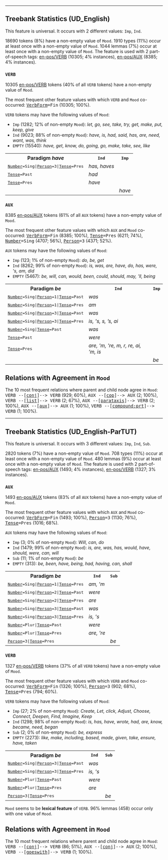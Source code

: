

--------------------------------------------------------------------------------

## Treebank Statistics (UD_English)

This feature is universal.
It occurs with 2 different values: `Imp`, `Ind`.

18690 tokens (8%) have a non-empty value of `Mood`.
1910 types (11%) occur at least once with a non-empty value of `Mood`.
1044 lemmas (7%) occur at least once with a non-empty value of `Mood`.
The feature is used with 2 part-of-speech tags: [en-pos/VERB]() (10305; 4% instances), [en-pos/AUX]() (8385; 4% instances).

### `VERB`

10305 [en-pos/VERB]() tokens (40% of all `VERB` tokens) have a non-empty value of `Mood`.

The most frequent other feature values with which `VERB` and `Mood` co-occurred: <tt><a href="VerbForm.html">VerbForm</a>=Fin</tt> (10305; 100%).

`VERB` tokens may have the following values of `Mood`:

* `Imp` (1282; 12% of non-empty `Mood`): <em>let, go, see, take, try, get, make, put, keep, give</em>
* `Ind` (9023; 88% of non-empty `Mood`): <em>have, is, had, said, has, are, need, want, was, think</em>
* `EMPTY` (15540): <em>have, get, know, do, going, go, make, take, see, like</em>

<table>
  <tr><th>Paradigm <i>have</i></th><th><tt>Ind</tt></th><th><tt>Imp</tt></th></tr>
  <tr><td><tt><a href="Number.html">Number</a>=Sing|<a href="Person.html">Person</a>=3|<a href="Tense.html">Tense</a>=Pres</tt></td><td><em>has, haves</em></td><td></td></tr>
  <tr><td><tt><a href="Tense.html">Tense</a>=Past</tt></td><td><em>had</em></td><td></td></tr>
  <tr><td><tt><a href="Tense.html">Tense</a>=Pres</tt></td><td><em>have</em></td><td></td></tr>
  <tr><td><tt></tt></td><td></td><td><em>have</em></td></tr>
</table>

### `AUX`

8385 [en-pos/AUX]() tokens (61% of all `AUX` tokens) have a non-empty value of `Mood`.

The most frequent other feature values with which `AUX` and `Mood` co-occurred: <tt><a href="VerbForm.html">VerbForm</a>=Fin</tt> (8385; 100%), <tt><a href="Tense.html">Tense</a>=Pres</tt> (6211; 74%), <tt><a href="Number.html">Number</a>=Sing</tt> (4707; 56%), <tt><a href="Person.html">Person</a>=3</tt> (4371; 52%).

`AUX` tokens may have the following values of `Mood`:

* `Imp` (123; 1% of non-empty `Mood`): <em>do, be, get</em>
* `Ind` (8262; 99% of non-empty `Mood`): <em>is, was, are, have, do, has, were, 's, am, did</em>
* `EMPTY` (5467): <em>be, will, can, would, been, could, should, may, 'll, being</em>

<table>
  <tr><th>Paradigm <i>be</i></th><th><tt>Ind</tt></th><th><tt>Imp</tt></th></tr>
  <tr><td><tt><a href="Number.html">Number</a>=Sing|<a href="Person.html">Person</a>=1|<a href="Tense.html">Tense</a>=Past</tt></td><td><em>was</em></td><td></td></tr>
  <tr><td><tt><a href="Number.html">Number</a>=Sing|<a href="Person.html">Person</a>=1|<a href="Tense.html">Tense</a>=Pres</tt></td><td><em>am</em></td><td></td></tr>
  <tr><td><tt><a href="Number.html">Number</a>=Sing|<a href="Person.html">Person</a>=3|<a href="Tense.html">Tense</a>=Past</tt></td><td><em>was</em></td><td></td></tr>
  <tr><td><tt><a href="Number.html">Number</a>=Sing|<a href="Person.html">Person</a>=3|<a href="Tense.html">Tense</a>=Pres</tt></td><td><em>is, 's, s, ’s, ai</em></td><td></td></tr>
  <tr><td><tt><a href="Number.html">Number</a>=Sing|<a href="Tense.html">Tense</a>=Past</tt></td><td><em>was</em></td><td></td></tr>
  <tr><td><tt><a href="Tense.html">Tense</a>=Past</tt></td><td><em>were</em></td><td></td></tr>
  <tr><td><tt><a href="Tense.html">Tense</a>=Pres</tt></td><td><em>are, 'm, 're, m, r, re, ai, ’m, is</em></td><td></td></tr>
  <tr><td><tt></tt></td><td></td><td><em>be</em></td></tr>
</table>

## Relations with Agreement in `Mood`

The 10 most frequent relations where parent and child node agree in `Mood`:
<tt>VERB --[<a href="../dep/conj.html">conj</a>]--> VERB</tt> (929; 60%),
<tt>AUX --[<a href="../dep/cop.html">cop</a>]--> AUX</tt> (2; 100%),
<tt>VERB --[<a href="../dep/list.html">list</a>]--> VERB</tt> (2; 67%),
<tt>AUX --[<a href="../dep/parataxis.html">parataxis</a>]--> VERB</tt> (2; 100%),
<tt>AUX --[<a href="../dep/aux.html">aux</a>]--> AUX</tt> (1; 100%),
<tt>VERB --[<a href="../dep/compound:prt.html">compound:prt</a>]--> VERB</tt> (1; 100%).



--------------------------------------------------------------------------------

## Treebank Statistics (UD_English-ParTUT)

This feature is universal.
It occurs with 3 different values: `Imp`, `Ind`, `Sub`.

2820 tokens (7%) have a non-empty value of `Mood`.
708 types (11%) occur at least once with a non-empty value of `Mood`.
480 lemmas (9%) occur at least once with a non-empty value of `Mood`.
The feature is used with 2 part-of-speech tags: [en-pos/AUX]() (1493; 4% instances), [en-pos/VERB]() (1327; 3% instances).

### `AUX`

1493 [en-pos/AUX]() tokens (83% of all `AUX` tokens) have a non-empty value of `Mood`.

The most frequent other feature values with which `AUX` and `Mood` co-occurred: <tt><a href="VerbForm.html">VerbForm</a>=Fin</tt> (1493; 100%), <tt><a href="Person.html">Person</a>=3</tt> (1130; 76%), <tt><a href="Tense.html">Tense</a>=Pres</tt> (1016; 68%).

`AUX` tokens may have the following values of `Mood`:

* `Imp` (3; 0% of non-empty `Mood`): <em>Will, can, do</em>
* `Ind` (1479; 99% of non-empty `Mood`): <em>is, are, was, has, would, have, should, were, can, will</em>
* `Sub` (11; 1% of non-empty `Mood`): <em>be</em>
* `EMPTY` (313): <em>be, been, have, being, had, having, can, shall</em>

<table>
  <tr><th>Paradigm <i>be</i></th><th><tt>Ind</tt></th><th><tt>Sub</tt></th></tr>
  <tr><td><tt><a href="Number.html">Number</a>=Sing|<a href="Person.html">Person</a>=1|<a href="Tense.html">Tense</a>=Pres</tt></td><td><em>am, 'm</em></td><td></td></tr>
  <tr><td><tt><a href="Number.html">Number</a>=Sing|<a href="Person.html">Person</a>=2|<a href="Tense.html">Tense</a>=Past</tt></td><td><em>were</em></td><td></td></tr>
  <tr><td><tt><a href="Number.html">Number</a>=Sing|<a href="Person.html">Person</a>=2|<a href="Tense.html">Tense</a>=Pres</tt></td><td><em>are</em></td><td></td></tr>
  <tr><td><tt><a href="Number.html">Number</a>=Sing|<a href="Person.html">Person</a>=3|<a href="Tense.html">Tense</a>=Past</tt></td><td><em>was</em></td><td></td></tr>
  <tr><td><tt><a href="Number.html">Number</a>=Sing|<a href="Person.html">Person</a>=3|<a href="Tense.html">Tense</a>=Pres</tt></td><td><em>is, 's</em></td><td></td></tr>
  <tr><td><tt><a href="Number.html">Number</a>=Plur|<a href="Tense.html">Tense</a>=Past</tt></td><td><em>were</em></td><td></td></tr>
  <tr><td><tt><a href="Number.html">Number</a>=Plur|<a href="Tense.html">Tense</a>=Pres</tt></td><td><em>are, 're</em></td><td></td></tr>
  <tr><td><tt><a href="Person.html">Person</a>=3|<a href="Tense.html">Tense</a>=Pres</tt></td><td></td><td><em>be</em></td></tr>
</table>

### `VERB`

1327 [en-pos/VERB]() tokens (37% of all `VERB` tokens) have a non-empty value of `Mood`.

The most frequent other feature values with which `VERB` and `Mood` co-occurred: <tt><a href="VerbForm.html">VerbForm</a>=Fin</tt> (1326; 100%), <tt><a href="Person.html">Person</a>=3</tt> (902; 68%), <tt><a href="Tense.html">Tense</a>=Pres</tt> (794; 60%).

`VERB` tokens may have the following values of `Mood`:

* `Imp` (27; 2% of non-empty `Mood`): <em>Create, Let, click, Adjust, Choose, Connect, Deepen, Find, Imagine, Keep</em>
* `Ind` (1298; 98% of non-empty `Mood`): <em>is, has, have, wrote, had, are, know, became, need, began</em>
* `Sub` (2; 0% of non-empty `Mood`): <em>be, express</em>
* `EMPTY` (2273): <em>like, make, including, based, made, given, take, ensure, have, taken</em>

<table>
  <tr><th>Paradigm <i>be</i></th><th><tt>Ind</tt></th><th><tt>Sub</tt></th></tr>
  <tr><td><tt><a href="Number.html">Number</a>=Sing|<a href="Person.html">Person</a>=3|<a href="Tense.html">Tense</a>=Past</tt></td><td><em>was</em></td><td></td></tr>
  <tr><td><tt><a href="Number.html">Number</a>=Sing|<a href="Person.html">Person</a>=3|<a href="Tense.html">Tense</a>=Pres</tt></td><td><em>is, 's</em></td><td></td></tr>
  <tr><td><tt><a href="Number.html">Number</a>=Plur|<a href="Tense.html">Tense</a>=Past</tt></td><td><em>were</em></td><td></td></tr>
  <tr><td><tt><a href="Number.html">Number</a>=Plur|<a href="Tense.html">Tense</a>=Pres</tt></td><td><em>are</em></td><td></td></tr>
  <tr><td><tt><a href="Person.html">Person</a>=3|<a href="Tense.html">Tense</a>=Pres</tt></td><td></td><td><em>be</em></td></tr>
</table>

`Mood` seems to be **lexical feature** of `VERB`. 96% lemmas (458) occur only with one value of `Mood`.

## Relations with Agreement in `Mood`

The 10 most frequent relations where parent and child node agree in `Mood`:
<tt>VERB --[<a href="../dep/conj.html">conj</a>]--> VERB</tt> (86; 51%),
<tt>AUX --[<a href="../dep/conj.html">conj</a>]--> AUX</tt> (2; 100%),
<tt>VERB --[<a href="../dep/goeswith.html">goeswith</a>]--> VERB</tt> (1; 100%).

